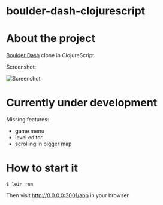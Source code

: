 # boulder-dash-clojurescript

# About the project

[Boulder Dash](https://en.wikipedia.org/wiki/Boulder_Dash) clone in ClojureScript. 

Screenshot:

![Screenshot](https://raw.githubusercontent.com/pirosa/boulder-dash-clojurescript/master/doc/Screenshot.png)

# Currently under development

Missing features:

- game menu 
- level editor
- scrolling in bigger map

# How to start it

~~~
$ lein run
~~~

Then visit http://0.0.0.0:3001/app in your browser.





